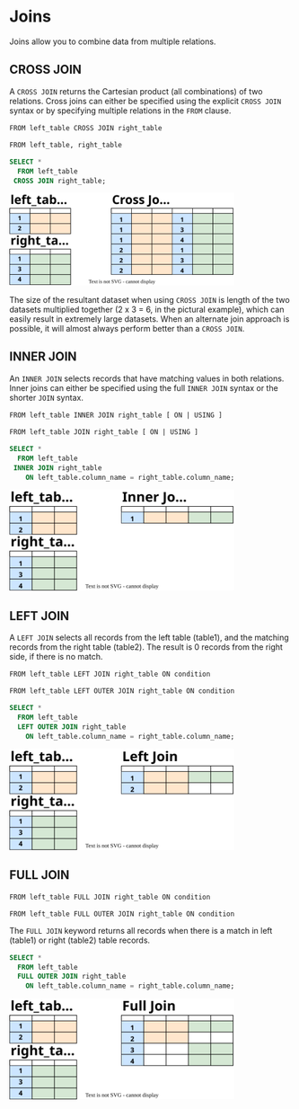 # Joins

Joins allow you to combine data from multiple relations.

## CROSS JOIN

A `CROSS JOIN` returns the Cartesian product (all combinations) of two relations. Cross joins can either be specified using the explicit `CROSS JOIN` syntax or by specifying multiple relations in the `FROM` clause.

~~~
FROM left_table CROSS JOIN right_table
~~~
~~~
FROM left_table, right_table
~~~

~~~sql
SELECT *
  FROM left_table
 CROSS JOIN right_table;
~~~

<img src="../diagrams/cross-join.svg" width="400px">

The size of the resultant dataset when using `CROSS JOIN` is length of the two datasets multiplied together (2 x 3 = 6, in the pictural example), which can easily result in extremely large datasets. When an alternate join approach is possible, it will almost always perform better than a `CROSS JOIN`.

## INNER JOIN

An `INNER JOIN` selects records that have matching values in both relations. Inner joins can either be specified using the full `INNER JOIN` syntax or the shorter `JOIN` syntax.

~~~
FROM left_table INNER JOIN right_table [ ON | USING ]
~~~
~~~
FROM left_table JOIN right_table [ ON | USING ]
~~~

~~~sql
SELECT *
  FROM left_table
 INNER JOIN right_table
    ON left_table.column_name = right_table.column_name;
~~~

<img src="../diagrams/inner-join.svg" width="400px">

## LEFT JOIN

A `LEFT JOIN` selects all records from the left table (table1), and the matching records from the right table (table2). The result is 0 records from the right side, if there is no match.

~~~
FROM left_table LEFT JOIN right_table ON condition
~~~
~~~
FROM left_table LEFT OUTER JOIN right_table ON condition
~~~

~~~sql
SELECT *
  FROM left_table
  LEFT OUTER JOIN right_table
    ON left_table.column_name = right_table.column_name;
~~~

<img src="../diagrams/left-join.svg" width="400px">

## FULL JOIN

~~~
FROM left_table FULL JOIN right_table ON condition
~~~
~~~
FROM left_table FULL OUTER JOIN right_table ON condition
~~~

The `FULL JOIN` keyword returns all records when there is a match in left (table1) or right (table2) table records.

~~~sql
SELECT *
  FROM left_table
  FULL OUTER JOIN right_table
    ON left_table.column_name = right_table.column_name;
~~~

<img src="../diagrams/full-join.svg" width="400px">